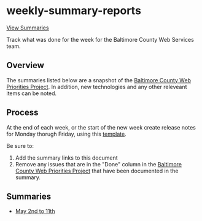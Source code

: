 # weekly-summary-reports
[View Summaries](#summaries)


Track what was done for the week for the Baltimore County Web Services team.

## Overview
The summaries listed below are a snapshot of the [Baltimore County Web Priorities Project](https://github.com/orgs/baltimorecounty/projects/1). In addition, new technologies and any other releveant items can be noted.

## Process
At the end of each week, or the start of the new week create release notes for Monday thorugh Friday, using this [template](template.md). 

Be sure to:
1. Add the summary links to this document
1. Remove any issues that are in the "Done" column in the [Baltimore County Web Priorities Project](https://github.com/orgs/baltimorecounty/projects/1) that have been documented in the summary.

## Summaries
- [May 2nd to 11th](may-2-11.md)
